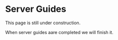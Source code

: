 # Server Guides
This page is still under construction. 

When server guides aare completed we will finish it.